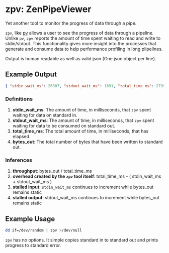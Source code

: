 # zpv: ZenPipeViewer

Yet another tool to monitor the progress of data through a pipe.

`zpv`, like [pv](http://www.ivarch.com/programs/pv.shtml) allows a user to see the progress of data through a pipeline. Unlike `pv`, `zpv` reports the amount of time spent waiting to read and write to stdin/stdout. This functionality gives more insight into the processes that generate and consume data to help performance profiling in long plipelines.

Output is human readable as well as valid json (One json object per line).

## Example Output

```json
{ "stdin_wait_ms": 26307, "stdout_wait_ms": 1691, "total_time_ms": 27999, "bytes_out": 410473472 }
```

### Definitions

1. **stdin_wait_ms**: The amount of time, in milliseconds, that `zpv` spent waiting for data on standard in.
2. **stdout_wait_ms**: The amount of time, in milliseconds, that `zpv` spent waiting for data to be consumed on standard out.
3. **total_time_ms**: The total amount of time, in milliseconds, that has elapsed.
4. **bytes_out**: The total number of bytes that have been written to standard out.

### Inferences

1. **throughput**: bytes_out / total_time_ms
2. **overhead created by the `zpv` tool itself**: total_time_ms - ( stdin_wait_ms + stdout_wait_ms )
3. **stalled input**: `stdin_wait_ms` continues to increment while bytes_out remains static
4. **stalled output**: stdout_wait_ms continues to increment while bytes_out remains static


## Example Usage

```bash
dd if=/dev/random | zpv >/dev/null
```

`zpv` has no options. It simple copies standard in to standard out and prints progress to standard error.
